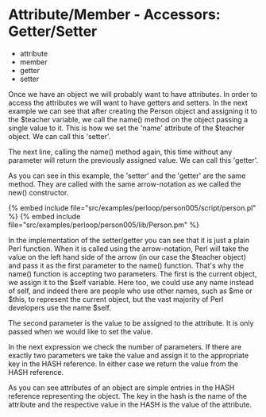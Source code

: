 # Attribute/Member - Accessors: Getter/Setter


* attribute
* member
* getter
* setter



Once we have an object we will probably want to have attributes.
In order to access the attributes we will want to have getters and setters.
In the next example we can see that after creating the Person object and assigning it
to the $teacher variable, we call the name() method on the object passing a single value to it.
This is how we set the 'name' attribute of the $teacher object. We can call this 'setter'.

The next line, calling the name() method again, this time without any parameter will return the
previously assigned value. We can call this 'getter'.

As you can see in this example, the 'setter' and the 'getter' are the same method. They are called
with the same arrow-notation as we called the new() constructor.

{% embed include file="src/examples/perloop/person005/script/person.pl" %}
{% embed include file="src/examples/perloop/person005/lib/Person.pm" %}



In the implementation of the setter/getter you can see that it is just a plain Perl function. When it is
called using the arrow-notation, Perl will take the value on the left hand side of the arrow (in our case the
$teacher object) and pass it as the first parameter to the name() function. That's why the name() function is
accepting two parameters. The first is the current object, we assign it to the $self variable.
Here too, we could use any name instead of self, and indeed there are people who use other names, such as $me
or $this, to represent the current object, but the vast majority of Perl developers use the name $self.

The second parameter is the value to be assigned to the attribute. It is only passed when we would like to set the value.

In the next expression we check the number of parameters. If there are exactly two parameters we take the value
and assign it to the appropriate key in the HASH reference.
In either case we return the value from the HASH reference.

As you can see attributes of an object are simple entries in the HASH reference representing the object.
The key in the hash is the name of the attribute and the respective value in the HASH is the value of the attribute.



